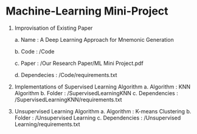# Machine-Learning Mini-Project

1. Improvisation of Existing Paper

    a. Name : A Deep Learning Approach for Mnemonic Generation
    
    b. Code : /Code
    
    c. Paper : /Our Research Paper/ML Mini Project.pdf
    
    d. Dependecies : /Code/requirements.txt
    
    
2. Implementations of Supervised Learning Algorithm
    a. Algorithm : KNN Algorithm
    b. Folder : /SupervisedLearningKNN
    c. Dependencies : /SupervisedLearningKNN/requirements.txt
    
3. Unsupervised Learning Algorithm
    a. Algorithm : K-means Clustering
    b. Folder : /Unsupervised Learning
    c. Dependencies : /Unsupervised Learning/requirements.txt


